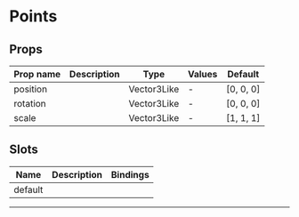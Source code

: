 # Points

## Props

| Prop name | Description | Type        | Values | Default            |
| --------- | ----------- | ----------- | ------ | ------------------ |
| position  |             | Vector3Like | -      | [0, 0, 0] |
| rotation  |             | Vector3Like | -      | [0, 0, 0] |
| scale     |             | Vector3Like | -      | [1, 1, 1] |

## Slots

| Name    | Description | Bindings |
| ------- | ----------- | -------- |
| default |             |          |

---
